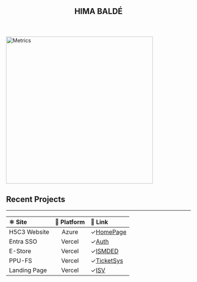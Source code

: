 
<header>
<h2 text-align="center">
 <strong> HIMA BALDÉ </strong> 
</h2>
</header>

<!-- # [![Metrics](https://github.com/bahim22/bahim22/actions/workflows/metrics.yml/badge.svg?branch=bahim22-patch-2)](https://github.com/bahim22/bahim22/actions/workflows/metrics.yml)

# <img align="center" src="/github-metrics.svg" alt="Metrics" width="400" max-width="100%">
-->

<img align="center" src="/github-metric.svg" alt="Metrics" width="400" max-width="100%">

## Recent Projects

___

| ⚛️ Site | 🔭 Platform | 🏁 Link |
| :--- | :---: | :---- |
| H5C3 Website | Azure | ✓[HomePage](https://happy-ocean-0d2a3c60f.azurestaticapps.net)|
| Entra SSO | Vercel | ✓[Auth](https://azauthded.vercel.app/login) |
| E-Store | Vercel | ✓[ISMDED](https://ism-ded.vercel.app/)|
| PPU-FS | Vercel| ✓[TicketSys](https://ppu-hd-fs.vercel.app/) |
|Landing Page| Vercel| ✓[ISV](https://infinitesuccessvirtual.vercel.app/)|
